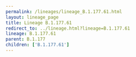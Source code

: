 ```yaml
---
permalink: /lineages/lineage_B.1.177.61.html
layout: lineage_page
title: Lineage B.1.177.61
redirect_to: ../lineage.html?lineage=B.1.177.61
lineage: B.1.177.61
parent: B.1.177
children: ['B.1.177.61']
---
```

